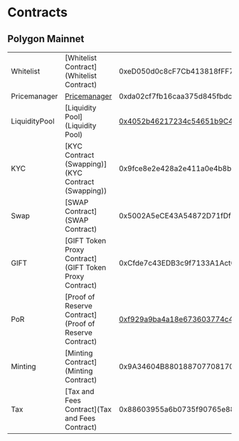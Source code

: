 # Contracts


## Polygon Mainnet

| | | |
|---|---|---|
| Whitelist | [Whitelist Contract](Whitelist Contract) | 0xeD050d0c8cF7Cb413818fFF759EfcA7f59B51A3c |
| Pricemanager | [Pricemanager](Pricemanager) | 0xda02cf7fb16caa375d845fbdced39fc5b08ff122 |
| LiquidityPool | [Liquidity Pool](Liquidity Pool) | [0x4052b46217234c54651b9C487BE3a9C30cc0B1f8](0x4052b46217234c54651b9C487BE3a9C30cc0B1f8) |
| KYC | [KYC Contract (Swapping)](KYC Contract (Swapping)) | 0x9fce8e2e428a2e411a0e4b8b034fabb467728954 |
| Swap | [SWAP Contract](SWAP Contract) | 0x5002A5eCE43A54872D71fDfE418F32Af341814Ae |
| GIFT | [GIFT Token Proxy Contract](GIFT Token Proxy Contract) | 0xCfde7c43EDB3c9f7133A1Act003b099CE40c94ea |
| PoR | [Proof of Reserve Contract](Proof of Reserve Contract) | [0xf929a9ba4a18e673603774c4f4607ea7ea770302](0xf929a9ba4a18e673603774c4f4607ea7ea770302) |
| Minting | [Minting Contract](Minting Contract) | 0x9A34604B8801887077081709e9A4bECeC44e834 |
| Tax | [Tax and Fees Contract](Tax and Fees Contract) | 0x88603955a6b0735f90765e88d93089fe268177d2 |

